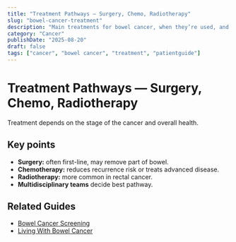 ```yaml
---
title: "Treatment Pathways — Surgery, Chemo, Radiotherapy"
slug: "bowel-cancer-treatment"
description: "Main treatments for bowel cancer, when they’re used, and what patients can expect."
category: "Cancer"
publishDate: "2025-08-20"
draft: false
tags: ["cancer", "bowel cancer", "treatment", "patientguide"]
---
```


# Treatment Pathways — Surgery, Chemo, Radiotherapy

Treatment depends on the stage of the cancer and overall health.

## Key points
- **Surgery:** often first-line, may remove part of bowel.  
- **Chemotherapy:** reduces recurrence risk or treats advanced disease.  
- **Radiotherapy:** more common in rectal cancer.  
- **Multidisciplinary teams** decide best pathway.

## Related Guides
- [Bowel Cancer Screening](/guides/bowel-cancer-screening/)  
- [Living With Bowel Cancer](/guides/living-with-bowel-cancer/)
